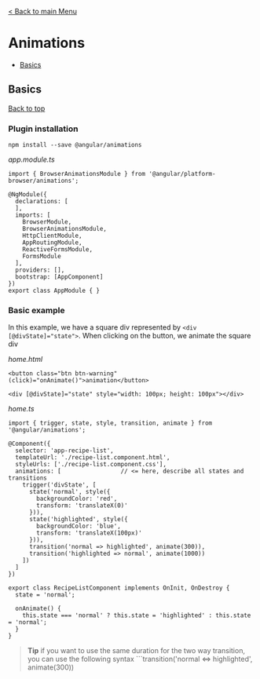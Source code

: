 [< Back to main Menu](https://github.com/gsoulie/Mobile-App-Development/blob/master/angular-sheet.md)    

# Animations    

* [Basics](#basics)      



## Basics
[Back to top](#animations)  

### Plugin installation

```
npm install --save @angular/animations
```

*app.module.ts*

```
import { BrowserAnimationsModule } from '@angular/platform-browser/animations';

@NgModule({
  declarations: [
  ],
  imports: [
    BrowserModule,
    BrowserAnimationsModule,
    HttpClientModule,
    AppRoutingModule,
    ReactiveFormsModule,
    FormsModule
  ],
  providers: [],
  bootstrap: [AppComponent]
})
export class AppModule { }

```

### Basic example

In this example, we have a square div represented by ```<div [@divState]="state">```. When clicking on the button, we animate the square div

*home.html*

```
<button class="btn btn-warning" (click)="onAnimate()">animation</button>

<div [@divState]="state" style="width: 100px; height: 100px"></div>
```

*home.ts*

```
import { trigger, state, style, transition, animate } from '@angular/animations';

@Component({
  selector: 'app-recipe-list',
  templateUrl: './recipe-list.component.html',
  styleUrls: ['./recipe-list.component.css'],
  animations: [                 // <= here, describe all states and transitions
    trigger('divState', [
      state('normal', style({
        backgroundColor: 'red',
        transform: 'translateX(0)'
      })),
      state('highlighted', style({
        backgroundColor: 'blue',
        transform: 'translateX(100px)'
      })),
      transition('normal => highlighted', animate(300)),
      transition('highlighted => normal', animate(1000))
    ])
  ]
})

export class RecipeListComponent implements OnInit, OnDestroy {
  state = 'normal';
  
  onAnimate() {
    this.state === 'normal' ? this.state = 'highlighted' : this.state = 'normal';
  }
}
```

> **Tip** if you want to use the same duration for the two way transition, you can use the following syntax ```transition('normal <=> highlighted', animate(300))
